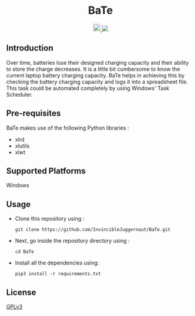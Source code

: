 
<h1 align="center">
  <b>BaTe</b>
  </h1>

<p align="center">
   <a href="https://www.python.org">
    <img src="https://img.shields.io/badge/MADE%20WITH%20-Python-blueviolet" height="20">
  </a>
  <a href="">
    <img src="https://img.shields.io/badge/Platform-Windows-black">
  </a>
  </p>

<h2>Introduction</h2>

<p>Over time, batteries lose their designed charging capacity and their ability to store the charge decreases. It is a little bit cumbersome to know the current laptop battery charging capacity. BaTe helps in achieving this by checking the battery charging capacity and logs it into a spreadsheet file. This task could be automated completely by using Windows' Task Scheduler.</p>


<h2>Pre-requisites</h2>

<p> BaTe makes use of the following Python libraries : 
<ul>
  <li>xlrd</li>
  <li>xlutils</li>
  <li>xlwt</li>
  </ul>
  </p>

<h2>Supported Platforms</h2>

<p>Windows</p>

<h2>Usage</h2>

<ul type="disc">

  <li>Clone this repository using :
  
  ```
  git clone https://github.com/InvincibleJuggernaut/BaTe.git
  ```
  </li>
  <li> Next, go inside the repository directory using :

   ```
  cd BaTe
  ```
  </li>
  <li> Install all the dependencies using:

```
pip3 install -r requirements.txt
```
</li>
</ul>

<h2>License</h2>

<a href="LICENSE">GPLv3</a>
